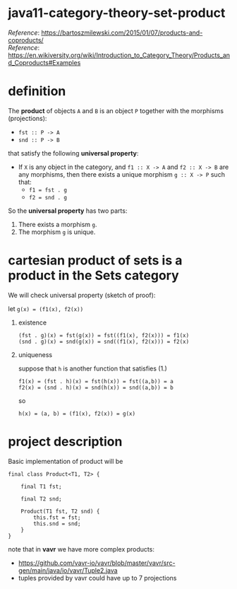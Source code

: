# java11-category-theory-set-product

_Reference_: https://bartoszmilewski.com/2015/01/07/products-and-coproducts/  
_Reference_: https://en.wikiversity.org/wiki/Introduction_to_Category_Theory/Products_and_Coproducts#Examples

# definition
The **product** of objects `A` and `B` is an object `P` together with 
the morphisms (projections):
* `fst :: P -> A`
* `snd :: P -> B` 

that satisfy the following 
**universal property**:
* If `X` is any object in the category, and 
`f1 :: X -> A` and `f2 :: X -> B` are any morphisms, then 
there exists a unique morphism `g :: X -> P` such that:
    * `f1 = fst . g`
    * `f2 = snd . g`

So the **universal property** has two parts:
1. There exists a morphism `g`.
1. The morphism `g` is unique.

# cartesian product of sets is a product in the Sets category
We will check universal property (sketch of proof):

let `g(x) = (f1(x), f2(x))`

1. existence
    ```
    (fst . g)(x) = fst(g(x)) = fst((f1(x), f2(x))) = f1(x)
    (snd . g)(x) = snd(g(x)) = snd((f1(x), f2(x))) = f2(x) 
    ```
1. uniqueness

    suppose that `h` is another function that satisfies (1.)
    ```
    f1(x) = (fst . h)(x) = fst(h(x)) = fst((a,b)) = a
    f2(x) = (snd . h)(x) = snd(h(x)) = snd((a,b)) = b
    ```
    so
    ```
    h(x) = (a, b) = (f1(x), f2(x)) = g(x)
    ```
# project description
Basic implementation of product will be
```
final class Product<T1, T2> {

    final T1 fst;

    final T2 snd;

    Product(T1 fst, T2 snd) {
        this.fst = fst;
        this.snd = snd;
    }
}
```
note that in **vavr** we have more complex products:
* https://github.com/vavr-io/vavr/blob/master/vavr/src-gen/main/java/io/vavr/Tuple2.java
* tuples provided by vavr could have up to 7 projections